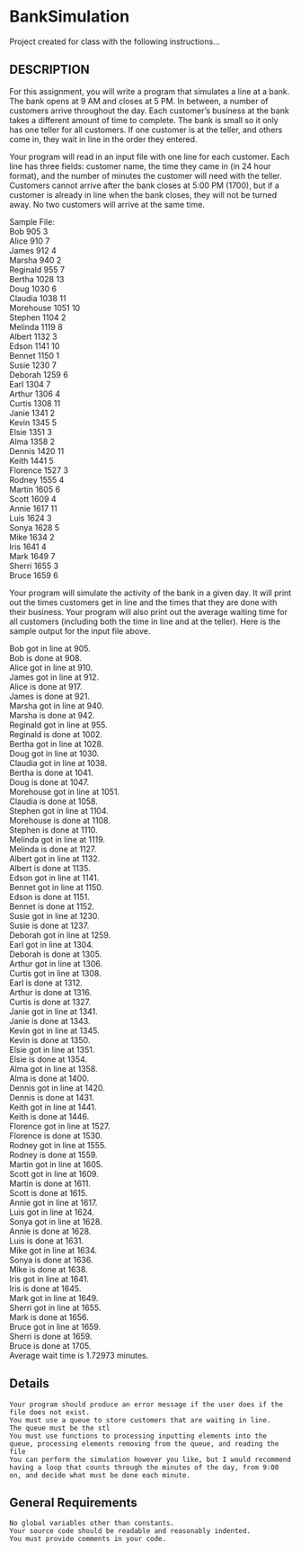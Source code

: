 # BankSimulation
Project created for class with the following instructions...
## DESCRIPTION
For this assignment, you will write a program that simulates a line at a bank. The bank opens at 9 AM and closes at 5 PM. In between, a number of customers arrive throughout the day. Each customer’s business at the bank takes a different amount of time to complete. The bank is small so it only has one teller for all customers. If one customer is at the teller, and others come in, they wait in line in the order they entered.

Your program will read in an input file with one line for each customer. Each line has three fields: customer name, the time they came in (in 24 hour format), and the number of minutes the customer will need with the teller.  Customers cannot arrive after the bank closes at 5:00 PM (1700), but if a customer is already in line when the bank closes, they will not be turned away. No two customers will arrive at the same time.

Sample File:  <br />
Bob 905 3 <br />
Alice 910 7 <br />
James 912 4 <br />
Marsha 940 2 <br />
Reginald 955 7 <br />
Bertha 1028 13 <br />
Doug 1030 6 <br />
Claudia 1038 11 <br />
Morehouse 1051 10 <br />
Stephen 1104 2 <br />
Melinda 1119 8 <br />
Albert 1132 3 <br />
Edson 1141 10 <br />
Bennet 1150 1 <br />
Susie 1230 7 <br />
Deborah 1259 6 <br />
Earl 1304 7 <br />
Arthur 1306 4 <br />
Curtis 1308 11 <br />
Janie 1341 2 <br />
Kevin 1345 5 <br />
Elsie 1351 3 <br />
Alma 1358 2 <br />
Dennis 1420 11 <br />
Keith 1441 5 <br />
Florence 1527 3 <br />
Rodney 1555 4 <br />
Martin 1605 6 <br />
Scott 1609 4 <br />
Annie 1617 11 <br />
Luis 1624 3 <br />
Sonya 1628 5 <br />
Mike 1634 2 <br />
Iris 1641 4 <br />
Mark 1649 7 <br />
Sherri 1655 3 <br />
Bruce 1659 6 <br />

Your program will simulate the activity of the bank in a given day. It will print out the times customers get in line and the times that they are done with their business. Your program will also print out the average waiting time for all customers (including both the time in line and at the teller). Here is the sample output for the input file above.

Bob got in line at 905. <br />
Bob is done at 908. <br />
Alice got in line at 910. <br />
James got in line at 912. <br />
Alice is done at 917. <br />
James is done at 921. <br />
Marsha got in line at 940. <br />
Marsha is done at 942. <br />
Reginald got in line at 955. <br />
Reginald is done at 1002. <br />
Bertha got in line at 1028. <br />
Doug got in line at 1030. <br />
Claudia got in line at 1038. <br />
Bertha is done at 1041. <br />
Doug is done at 1047. <br />
Morehouse got in line at 1051. <br />
Claudia is done at 1058. <br />
Stephen got in line at 1104. <br />
Morehouse is done at 1108. <br />
Stephen is done at 1110. <br />
Melinda got in line at 1119. <br />
Melinda is done at 1127. <br />
Albert got in line at 1132. <br />
Albert is done at 1135. <br />
Edson got in line at 1141. <br />
Bennet got in line at 1150. <br />
Edson is done at 1151. <br />
Bennet is done at 1152. <br />
Susie got in line at 1230. <br />
Susie is done at 1237. <br />
Deborah got in line at 1259. <br />
Earl got in line at 1304. <br />
Deborah is done at 1305. <br />
Arthur got in line at 1306. <br />
Curtis got in line at 1308. <br />
Earl is done at 1312. <br />
Arthur is done at 1316. <br />
Curtis is done at 1327. <br />
Janie got in line at 1341. <br />
Janie is done at 1343. <br />
Kevin got in line at 1345. <br />
Kevin is done at 1350. <br />
Elsie got in line at 1351. <br />
Elsie is done at 1354. <br />
Alma got in line at 1358. <br />
Alma is done at 1400. <br />
Dennis got in line at 1420. <br />
Dennis is done at 1431. <br />
Keith got in line at 1441. <br />
Keith is done at 1446. <br />
Florence got in line at 1527. <br />
Florence is done at 1530. <br />
Rodney got in line at 1555. <br />
Rodney is done at 1559. <br />
Martin got in line at 1605. <br />
Scott got in line at 1609. <br />
Martin is done at 1611. <br />
Scott is done at 1615. <br />
Annie got in line at 1617. <br />
Luis got in line at 1624. <br />
Sonya got in line at 1628. <br />
Annie is done at 1628. <br />
Luis is done at 1631. <br />
Mike got in line at 1634. <br />
Sonya is done at 1636. <br />
Mike is done at 1638. <br />
Iris got in line at 1641. <br />
Iris is done at 1645. <br />
Mark got in line at 1649. <br />
Sherri got in line at 1655. <br />
Mark is done at 1656. <br />
Bruce got in line at 1659. <br />
Sherri is done at 1659. <br />
Bruce is done at 1705. <br />
Average wait time is 1.72973 minutes.

## Details
    Your program should produce an error message if the user does if the file does not exist.
    You must use a queue to store customers that are waiting in line.
    The queue must be the stl
    You must use functions to processing inputting elements into the queue, processing elements removing from the queue, and reading the file
    You can perform the simulation however you like, but I would recommend having a loop that counts through the minutes of the day, from 9:00 on, and decide what must be done each minute.
## General Requirements
    No global variables other than constants.
    Your source code should be readable and reasonably indented.
    You must provide comments in your code.
